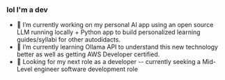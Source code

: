 ### lol I'm a dev


- 🔭 I’m currently working on my personal AI app using an open source LLM running locally + Python app to build personalized learning guides/syllabi for other autodidacts.
- 🌱 I’m currently learning Ollama API to understand this new technology better as well as getting AWS Developer certified.
- 💼 Looking for my next role as a developer -- currently seeking a Mid-Level engineer software development role

<!--
- 👯 I’m looking to collaborate on ...
- 🤔 I’m looking for help with ...
- 💬 Ask me about ...
- 📫 How to reach me: ...
- 😄 Pronouns: ...
- ⚡ Fun fact: ...
-->
